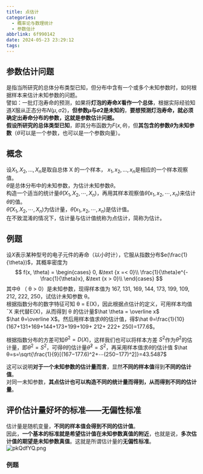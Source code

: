 ```yaml
---
title: 点估计
categories:
  - 概率论与数理统计
  - 参数估计
abbrlink: 6f990142
date: 2024-05-23 23:29:12
tags:
---
```

## 参数估计问题

是指当所研究的总体分布类型已知，但分布中含有一个或多个未知参数时，如何根据样本来估计未知参数的问题。  
譬如：一批灯泡寿命的预测，如果将**灯泡的寿命$X$看作一个总体**，根据实际经验知道$X$服从正态分布$N(μ,σ2)$，**但参数$μ$与$σ2$是未知的**，**要想预测灯泡寿命，就必须确定出寿命分布的参数，这就是参数估计问题。**  
**假设所研究的总体类型已知**，即其分布函数为$F(x,θ)$，但**其包含的参数$θ$为未知参数**（$θ$可以是一个参数，也可以是一个参数向量）。  

<!--more-->

## 概念

设$X_1, X_2, …, X_n$是取自总体 X 的一个样本， $x_1, x_2, …, x_n$是相应的一个样本观察值。  
$θ$是总体分布中的未知参数，为估计未知参数$θ$。  
构造一个适当的统计量$\hat \theta(X_1,X_2,⋯,X_n)$，再用其样本观察值$\hat θ(x_1,x_2,⋯,x_n)$来估计$θ$的值。  
$\hat\theta(X_1,X_2,⋯,X_n)$为估计量，$\hat θ(x_1,x_2,⋯,x_n)$是估计值。  
在不致混淆的情况下，估计量与估计值统称为点估计，简称为估计。

## 例题

设$X$表示某种型号的电子元件的寿命（以小时计），它服从指数分布$e(\frac{1}{\theta})$，其概率密度为
$$
f(x, \theta) =  
\begin{cases}
0,  &\text {x =< 0}\\
\frac{1}{\theta}e^{-\frac{1}{\theta}x}, &\text {x > 0}\\
\end{cases}
$$
其中θ （ θ > 0）是未知参数，现得样本值为 167, 131, 169, 144, 173, 199, 109, 212, 222, 250，试估计未知参数 θ。  
根据指数分布的数字特征可知 θ = E(X)，因此根据点估计的定义，可用样本均值 ¯X 来代替E(X)，从而得到 θ 的估计量$\hat \theta = \overline x$  
$\hat θ=\overline X$。然后用样本值求$θ$的估计值，得$\hat θ=\frac{1}{10}(167+131+169+144+173+199+109+ 212+ 222+ 250)=177.6$。

根据指数分布的方差可知$θ^2 = D(X)$，这样我们也可以将样本方差 $S^2$作为$θ^2$的估计量，即$θ ^2=S^2$，可得$θ$的估计量$\hat\theta^2 = S^2$，再采用样本值求$θ$的估计值 $\hat θ=s=\sqrt{\frac{1}{9}[(167−177.6)^2+⋯(250−177)^2]}=43.5487$

这可以说明**对于一个未知参数的估计量而言**，显然**不同的样本值**得到**不同的估计值**。  
对同一未知参数，**其点估计也可以构造不同的统计量而得到，从而得到不同的估计量**。  

## 评价估计量好坏的标准——无偏性标准

估计量是随机变量，**不同的样本值会得到不同的估计值**。  
因此，**一个基本的标准就是希望估计值在未知参数真值的附近**，也就是说，**多次估计值的期望是未知参数真值**。这就是所谓估计量的**无偏性标准**。  
![pkQdfYQ.png](https://s21.ax1x.com/2024/05/24/pkQdfYQ.png)

### 例题
